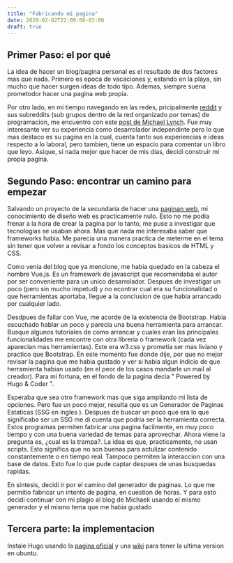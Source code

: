 ```yaml
---
title: "Fabricando mi pagina"
date: 2020-02-02T22:09:08-03:00
draft: true
---
```

## Primer Paso: el por qué
La idea de hacer un blog/pagina personal es el resultado de dos factores mas que nada. Primero es epoca de vacaciones y, estando en la playa, sin mucho que hacer surgen ideas de todo tipo. Ademas, siempre suena prometodor hacer una pagina web propia.

Por otro lado, en mi tiempo navegando en las redes, pricipalmente [reddit](https://www.reddit.com/) y sus subreddits (sub grupos dentro de la red organizado por temas) de programacion, me encuentro con este [post de Michael Lynch](https://mtlynch.io/solo-developer-year-2/). Fue muy interesante ver su experiencia como desarrolador independinte pero lo que mas destaco es su pagina en la cual, cuenta tanto sus experiencias e ideas respecto a lo laboral, pero tambien, tiene un espacio para comentar un libro que leyo. Asique, si nada mejor que hacer de mis dias, decidi construir mi propia pagina.

## Segundo Paso: encontrar un camino para empezar

Salvando un proyecto de la secundaria de hacer una [paginan web](http://gameofthrones.atwebpages.com/index.html), mi conocimiento de diseño web es practicamente nulo. Esto no me podia frenar a la hora de crear la pagina por lo tanto, me puse a investigar que tecnologias se usaban ahora. Mas que nada me interesaba saber que frameworks habia. Me parecia una manera practica de meterme en el tema sin tener que volver a revisar a fondo los conceptos basicos de HTML y CSS. 

Como venia del blog que ya mencione, me habia quedado en la cabeza el nombre Vue.js. Es un framework de javascript que recomendaba el autor por ser conveniente para un unico desarrolador.  Despues de investigar un poco (pero sin mucho impetud) y no econtrar cual era su funcionalidad o que herramientas aportaba, llegue a la conclusion de que habia arrancado por cualquier lado. 

Desdpues de fallar con Vue, me acorde de la existencia de Bootstrap. Habia escuchado hablar un poco y parecia una buena herramienta para arrancar. Busque algunos tutoriales de como arrancar y cuales eran las principales funcionalidades me encontre con otra libreria o framework (cada vez aparecian mas herramientas). Este era w3.css y prometia ser mas liviano y practico que Bootstrap.
En este momento fue donde dije, por que no mejor revisar la pagina que me habia gustado y ver si habia algun indicio de que herramienta habian usado (en el peor de los casos mandarle un mail al creador). Para mi fortuna, en el fondo de la pagina decia " Powered by Hugo & Coder ".

Esperaba que sea otro framework mas que siga ampliando mi lista de opciones. Pero fue un poco mejor, resulta que es un Generador de Paginas Estaticas (SSG en ingles ). Despues de buscar un poco que era lo que significaba ser un SSG me di cuenta que podria ser la herramienta correcta. Estos programas permiten fabricar una pagina facilmente, en muy poco tiempo y con una buena variedad de temas para aprovechar. Ahora viene la pregunta es, ¿cual es la trampa?. La idea es que, practicamente, no usan scripts. Esto significa que no  son buenas para actulizar contenido constantemente o en tiempo real. Tampoco permiten la interaccion con una base de datos. Esto fue lo que pude captar despues de unas busquedas rapidas.
 
En sintesis, decidi ir por el camino del generador de paginas. Lo que me permitio fabricar un intento de pagina, en cuestion de horas. Y para esto decidi continuar con mi plagio al blog de Michaek usando el mismo generador y el mismo tema que me habia gustado

## Tercera parte: la implementacion

Instale Hugo usando la [pagina oficial](https://www.gohugo.io/) y una [wiki](https://computingforgeeks.com/how-to-install-hugo-on-ubuntu-debian/) para tener la ultima version en ubuntu. 



